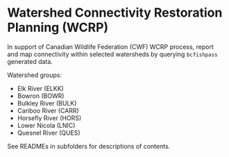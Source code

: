 # Watershed Connectivity Restoration Planning (WCRP)

In support of Canadian Wildlife Federation (CWF) WCRP process, report and map connectivity within selected watersheds by querying `bcfishpass` generated data.

Watershed groups:


- Elk River (ELKK)
- Bowron (BOWR)
- Bulkley River (BULK)
- Cariboo River (CARR)
- Horsefly River (HORS)
- Lower Nicola (LNIC)
- Quesnel River (QUES)


See READMEs in subfolders for descriptions of contents.